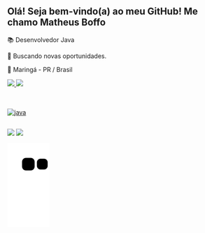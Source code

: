 ## Olá! Seja bem-vindo(a) ao meu GitHub! Me chamo Matheus Boffo

📚 Desenvolvedor Java

🔎 Buscando novas oportunidades.

🌆 Maringá - PR / Brasil

  <div>

</div>


<div>
  <a href="https://github.com/MatheusBoffo">
  <img height="180em" src="https://github-readme-stats.vercel.app/api?username=matheusboffo&show_icons=true&theme=dracula&include_all_commits=true&count_private=true"/>
  <img height="180em" src="https://github-readme-stats.vercel.app/api/top-langs/?username=matheusboffo&layout=compact&langs_count=16&theme=dracula"/>
  
</div>
  
  ##
  
<div style="display: inline_block"><br>
  <img align="center" alt="java" src="https://img.shields.io/badge/Java-ED8B00?style=for-the-badge&logo=java&logoColor=white" />
  
  </div>
 
  ##
    
  <div>

  <a href = "mailto:matheusboffo@hotmail.com"><img src="https://img.shields.io/badge/Gmail-D14836?style=for-the-badge&logo=gmail&logoColor=white" target="_blank"></a>
  <a href="https://www.linkedin.com/in/matheus-boffo-031572b4/" target="_blank"><img src="https://img.shields.io/badge/-LinkedIn-%230077B5?style=for-the-badge&logo=linkedin&logoColor=white" target="_blank"></a>   
  
 </div>

 
  ![snake gif](https://github.com/JamileBoffo/JamileBoffo/blob/output/github-contribution-grid-snake.svg)



